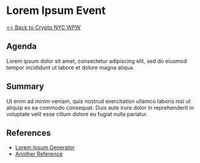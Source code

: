# Lorem Ipsum Event

[<< Back to Crypto NYC WPW](README.md)

## Agenda

Lorem ipsum dolor sit amet, consectetur adipiscing elit, sed do eiusmod tempor incididunt ut labore et dolore magna aliqua. 

## Summary

Ut enim ad minim veniam, quis nostrud exercitation ullamco laboris nisi ut aliquip ex ea commodo consequat. Duis aute irure dolor in reprehenderit in voluptate velit esse cillum dolore eu fugiat nulla pariatur.

## References

* [Lorem Ipsum Generator](https://www.lipsum.com/)
* [Another Reference](#)
